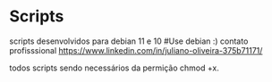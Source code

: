 # Scripts
scripts desenvolvidos para debian 11 e 10
#Use debian :)
contato profisssional 
https://www.linkedin.com/in/juliano-oliveira-375b71171/

todos scripts sendo necessários da permição chmod +x.
